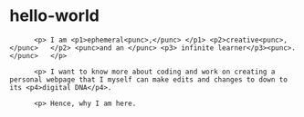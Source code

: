 <!DOCTYPE html>
<html>
<head>
<link rel="stylesheet" type="text/css" href="mystyle.css">
</head>

<body>
      <h1>hello-world</h1>

<style> 
p {color: black;}  
punc {color:black;}
p1 {color:green;} 
p2 {color:purple;}
p3 {color: #6600ff;}
p4 {font-family: "Lucida Console", Monaco, monospace;
    font-size:small;}
</style> 

          <p> I am <p1>ephemeral<punc>,</punc> </p1> <p2>creative<punc>, </punc>   </p2> <punc>and an </punc> <p3> infinite learner</p3><punc>.</punc>   </p>

          <p> I want to know more about coding and work on creating a  personal webpage that I myself can make edits and changes to down to its <p4>digital DNA</p4>.

          <p> Hence, why I am here.
</p>
</body>
</html>

